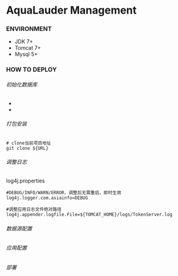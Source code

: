 AquaLauder Management
===============
### ENVIRONMENT

* JDK 7+
* Tomcat 7+
* Mysql 5+

### HOW TO DEPLOY
###### 初始化数据库

* 
* 

###### 打包安装

````
# clone当前项目地址
git clone ${URL}
````

###### 调整日志
log4j.properties

````
#DEBUG/INFO/WARN/ERROR，调整后无需重启，即时生效
log4j.logger.com.asiainfo=DEBUG

#调整应用日志文件绝对路径
log4j.appender.logfile.File=${TOMCAT_HOME}/logs/TokenServer.log
````

###### 数据源配置


###### 应用配置

###### 部署